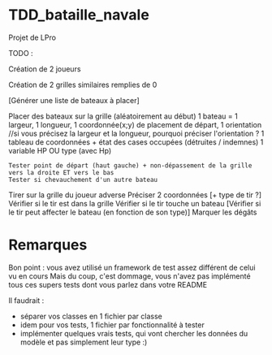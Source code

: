 # TDD_bataille_navale

Projet de LPro


TODO : 

Création de 2 joueurs

Création de 2 grilles similaires remplies de 0

[Générer une liste de bateaux à placer]

Placer des bateaux sur la grille (aléatoirement au début)
	1 bateau = 	1 largeur, 
				1 longueur, 
				1 coordonnée(x;y) de placement de départ, 
				1 orientation //si vous précisez la largeur et la longueur, pourquoi préciser l'orientation ?
				1 tableau de coordonnées + état des cases occupées (détruites / indemnes)
				1 variable HP
				OU type (avec Hp)

	Tester point de départ (haut gauche) + non-dépassement de la grille vers la droite ET vers le bas
	Tester si chevauchement d'un autre bateau

Tirer sur la grille du joueur adverse
	Préciser 2 coordonnées [+ type de tir ?]
	Vérifier si le tir est dans la grille
	Vérifier si le tir touche un bateau
	[Vérifier si le tir peut affecter le bateau (en fonction de son type)]
	Marquer les dégâts

# Remarques

Bon point : vous avez utilisé un framework de test assez différent de celui vu en cours
Mais du coup, c'est dommage, vous n'avez pas implémenté tous ces supers tests dont vous parlez dans votre README

Il faudrait :
 - séparer vos classes en 1 fichier par classe
 - idem pour vos tests, 1 fichier par fonctionnalité à tester
 - implémenter quelques vrais tests, qui vont chercher les données du modèle et pas simplement leur type :)